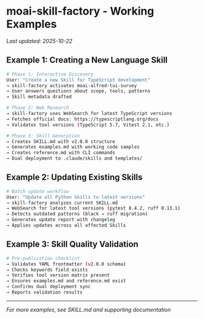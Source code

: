 # moai-skill-factory - Working Examples

_Last updated: 2025-10-22_

## Example 1: Creating a New Language Skill

```bash
# Phase 1: Interactive Discovery
User: "Create a new Skill for TypeScript development"
→ skill-factory activates moai-alfred-tui-survey
→ User answers questions about scope, tools, patterns
→ Skill metadata drafted

# Phase 2: Web Research
→ skill-factory uses WebSearch for latest TypeScript versions
→ Fetches official docs: https://typescriptlang.org/docs
→ Validates tool versions (TypeScript 5.7, Vitest 2.1, etc.)

# Phase 3: Skill Generation
→ Creates SKILL.md with v2.0.0 structure
→ Generates examples.md with working code samples
→ Creates reference.md with CLI commands
→ Dual deployment to .claude/skills and templates/
```

## Example 2: Updating Existing Skills

```bash
# Batch update workflow
User: "Update all Python Skills to latest versions"
→ skill-factory analyzes current SKILL.md
→ WebSearch for latest tool versions (pytest 8.4.2, ruff 0.13.1)
→ Detects outdated patterns (black → ruff migration)
→ Generates update report with changelog
→ Applies updates across all affected Skills
```

## Example 3: Skill Quality Validation

```bash
# Pre-publication checklist
→ Validates YAML frontmatter (v2.0.0 schema)
→ Checks keywords field exists
→ Verifies tool version matrix present
→ Ensures examples.md and reference.md exist
→ Confirms dual deployment sync
→ Reports validation results
```

---

_For more examples, see SKILL.md and supporting documentation_
